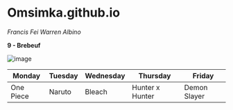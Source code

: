 # Omsimka.github.io
*Francis Fei Warren Albino*

**9 - Brebeuf**

![image](https://user-images.githubusercontent.com/122419321/212209524-f17d8b9e-93c2-4076-ad1d-1c42119b6a6f.png)

| Monday | Tuesday | Wednesday| Thursday | Friday |
|--------|---------|----------|----------|--------|
| One Piece | Naruto | Bleach | Hunter x Hunter| Demon Slayer |
